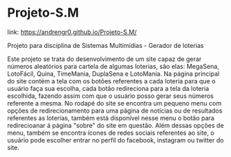 # Projeto-S.M

link: https://andrengr0.github.io/Projeto-S.M/

 Projeto para disciplina de Sistemas Multimídias - Gerador de loterias
 
Este projeto se trata do desenvolvimento de um site capaz de gerar números aleatórios para cartela
de algumas loterias, são elas: MegaSena, LotoFácil, Quina, TimeMania, DuplaSena e LotoMania.
Na página principal do site contém a tela com os botões referentes a cada loteria
para que o usuário faça sua escolha, cada botão redireciona para a tela da loteria escolhida, fazendo assim
com que o usuário posso gerar seus números referente a mesma.
No rodapé do site se encontra um pequeno menu com opções de redirecionamento para uma página de notícias ou de resultados
referentes as loterias, também está disponível nesse menu o botão para redirecioanar á página "sobre"
do site em questão. Além dessas opções de menu, também se encontra ícones de redes sociais referentes ao site,
o usuário pode escolher entrar no perfil do facebook, instagram ou twitter do site.
